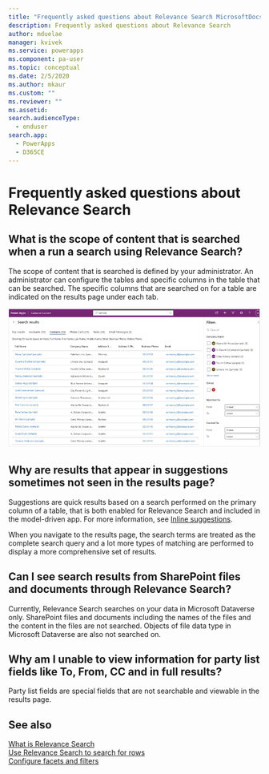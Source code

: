 ```yaml
---
title: "Frequently asked questions about Relevance Search MicrosoftDocs"
description: Frequently asked questions about Relevance Search
author: mduelae
manager: kvivek
ms.service: powerapps
ms.component: pa-user
ms.topic: conceptual
ms.date: 2/5/2020
ms.author: mkaur
ms.custom: ""
ms.reviewer: ""
ms.assetid: 
search.audienceType: 
  - enduser
search.app: 
  - PowerApps
  - D365CE
---
```


# Frequently asked questions about Relevance Search

## What is the scope of content that is searched when a run a search using Relevance Search?

The scope of content that is searched is defined by your administrator. An administrator can configure the tables and specific columns in the table that can be searched. The specific columns that are searched on for a table are indicated on the results page under each tab. 

![Example of search results](media/search-faq-1.png)  


## Why are results that appear in suggestions sometimes not seen in the results page? 

Suggestions are quick results based on a search performed on the primary column of a table, that is both enabled for Relevance Search and included in the model-driven app. For more information, see [Inline suggestions](https://docs.microsoft.com/powerapps/user/relevance-search#inline-suggestions).

When you navigate to the results page, the search terms are treated as the complete search query and a lot more types of matching are performed to display a more comprehensive set of results. 

## Can I see search results from SharePoint files and documents through Relevance Search? 

Currently, Relevance Search searches on your data in Microsoft Dataverse only. SharePoint files and documents including the names of the files and the content in the files are not searched. Objects of file data type in Microsoft Dataverse are also not searched on.

## Why am I unable to view information for party list fields like To, From, CC and in full results? 

Party list fields are special fields that are not searchable and viewable in the results page. 

## See also

[What is Relevance Search](relevance-search-benefits.md)<br/>
[Use Relevance Search to search for rows](relevance-search.md)<br/>
[Configure facets and filters](facets-and-filters.md)

